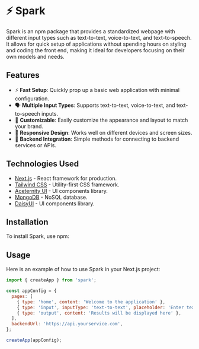 # ⚡ Spark

Spark is an npm package that provides a standardized webpage with different input types such as text-to-text, voice-to-text, and text-to-speech. It allows for quick setup of applications without spending hours on styling and coding the front end, making it ideal for developers focusing on their own models and needs.

## Features
- ⚡ **Fast Setup**: Quickly prop up a basic web application with minimal configuration.
- 🗣️ **Multiple Input Types**: Supports text-to-text, voice-to-text, and text-to-speech inputs.
- 🎨 **Customizable**: Easily customize the appearance and layout to match your brand.
- 📱 **Responsive Design**: Works well on different devices and screen sizes.
- 🔗 **Backend Integration**: Simple methods for connecting to backend services or APIs.

## Technologies Used
- [Next.js](https://nextjs.org) - React framework for production.
- [Tailwind CSS](https://tailwindcss.com) - Utility-first CSS framework.
- [Aceternity UI](https://ui.aceternity.com/) - UI components library.
- [MongoDB](https://www.mongodb.com) - NoSQL database.
- [DaisyUI](https://daisyui.com/) - UI components library.

## Installation
To install Spark, use npm:
## Usage
Here is an example of how to use Spark in your Next.js project:

```javascript
import { createApp } from 'spark';

const appConfig = {
  pages: [
    { type: 'home', content: 'Welcome to the application' },
    { type: 'input', inputType: 'text-to-text', placeholder: 'Enter text here...' },
    { type: 'output', content: 'Results will be displayed here' },
  ],
  backendUrl: 'https://api.yourservice.com',
};

createApp(appConfig);

